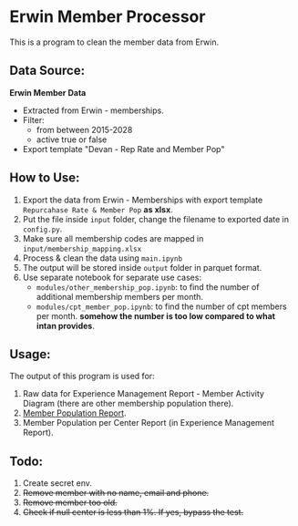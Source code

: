 # Erwin Member Processor

This is a program to clean the member data from Erwin.

## Data Source:

**Erwin Member Data**

- Extracted from Erwin - memberships.
- Filter:
  - from between 2015-2028
  - active true or false
- Export template "Devan - Rep Rate and Member Pop"

## How to Use:

1. Export the data from Erwin - Memberships with export template `Repurcahase Rate & Member Pop` **as xlsx**.
2. Put the file inside `input` folder, change the filename to exported date in `config.py`.
3. Make sure all membership codes are mapped in `input/membership_mapping.xlsx`
4. Process & clean the data using `main.ipynb`
5. The output will be stored inside `output` folder in parquet format.
6. Use separate notebook for separate use cases:
   - `modules/other_membership_pop.ipynb`: to find the number of additional membership members per month.
   - `modules/cpt_member_pop.ipynb`: to find the number of cpt members per month. **somehow the number is too low compared to what intan provides**.

## Usage:

The output of this program is used for:

1. Raw data for Experience Management Report - Member Activity Diagram (there are other membership population there).
2. [Member Population Report](https://docs.google.com/spreadsheets/d/1oIq_27yHAZ8WB5F3cKg-tfoBpT7woDqh/edit#gid=1001742099).
3. Member Population per Center Report (in Experience Management Report).

## Todo:

1. Create secret env.
2. ~~Remove member with no name, email and phone.~~
3. ~~Remove member too old.~~
4. ~~Check if null center is less than 1%. If yes, bypass the test.~~